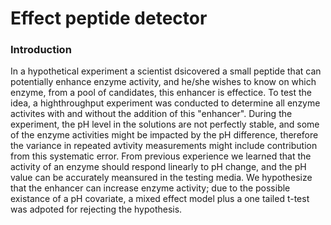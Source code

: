 # Effect peptide detector

### Introduction

In a hypothetical experiment a scientist dsicovered a small peptide that can potentially enhance enzyme activity, and he/she wishes to know on which enzyme, from a pool of candidates, this enhancer is effectice. To test the idea, a highthroughput experiment was conducted to determine all enzyme activites with and without the addition of this "enhancer". During the experiment, the pH level in the solutions are not perfectly stable, and some of the enzyme activities might be impacted by the pH difference, therefore the variance in repeated avtivity measurements might include contribution from this systematic error. From previous experience we learned that the activity of an enzyme should respond linearly to pH change, and the pH value can be accurately meansured in the testing media. We hypothesize that the enhancer can increase enzyme activity; due to the possible existance of a pH covariate, a mixed effect model plus a one tailed t-test was adpoted for rejecting the hypothesis.  

